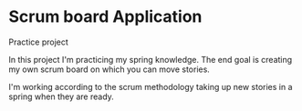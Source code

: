 # Scrum board Application

Practice project

In this project I'm practicing my spring knowledge.
The end goal is creating my own scrum board on which you can move stories.

I'm working according to the scrum methodology taking up new stories in a spring when they are ready.